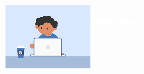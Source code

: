 
<div float="left" style="display: flex; flex-direction: row;" >
    <img src="https://github.com/Akshaytomar893/Akshaytomar893/blob/main/typing_animmation.gif" width="270"  /><h1 style="color:white">Hello World</h1>
</div>
